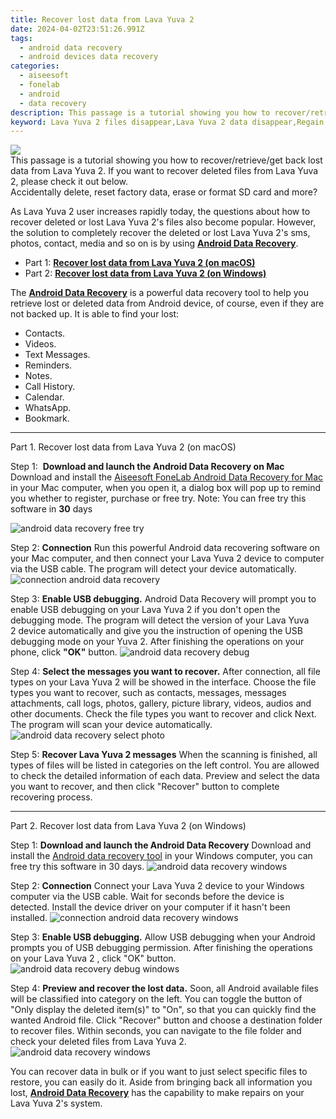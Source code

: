 ```yaml
---
title: Recover lost data from Lava Yuva 2
date: 2024-04-02T23:51:26.991Z
tags: 
  - android data recovery
  - android devices data recovery
categories: 
  - aiseesoft
  - fonelab
  - android
  - data recovery
description: This passage is a tutorial showing you how to recover/retrieve/get back lost data from Lava Yuva 2. If you want to recover deleted files from Lava Yuva 2, please check it out below.
keyword: Lava Yuva 2 files disappear,Lava Yuva 2 data disappear,Regain missing files on Lava Yuva 2,Lava Yuva 2 data lost,Lava Yuva 2 data retrieval,recover lost files from Lava Yuva 2,Lava Yuva 2 data disappeared,get back deleted data from Lava Yuva 2 android,how to refind deleted data from Lava Yuva 2,how to recover data in Lava Yuva 2,how do i recover data on Lava Yuva 2,how to recover data Lava Yuva 2
---
```


<img src="https://img0mobiles.techidaily.com/images/best-assets/devices/lava/lava-yuva-2/3.jpg" class="atpl-imgstyle"  />

<div class="atpl-content atpl-for-fonelab-android recover-data">

<div class="atpl-post-description-part-1">
This passage is a tutorial showing you how to recover/retrieve/get back lost data from Lava Yuva 2. If you want to recover deleted files from Lava Yuva 2, please check it out below.
</div>
<div class="atpl-post-device-model-description">

</div>




<div class="atpl-post-description-part-2">
<div class="tpl-content-sub-paragraph-question">
  Accidentally delete, reset factory data, erase or format SD card and more?
</div>
<div class="tpl-content-sub-paragraph-content">
  <p>
    As Lava Yuva 2 user increases rapidly today, the questions about how to recover deleted or lost Lava Yuva 2's files also become popular. However, the solution to completely recover the deleted or lost Lava Yuva 2's sms, photos, contact, media and so on is by using <a href="https://tools.techidaily.com/aiseesoft-android-data-recovery/" target="_blank" rel="noopener"><strong>Android Data Recovery</strong></a>.
  </p>
</div>
</div>


<ul>
  <li>Part 1: <strong><a href="#p1">Recover lost data from Lava Yuva 2 (on macOS)</a></strong></li>
  <li>Part 2: <strong><a href="#p2">Recover lost data from Lava Yuva 2 (on Windows)</a></strong></li>
</ul>


<div class="atpl-post-description-part-3">
<div class="tpl-content-sub-paragraph-normal">
  <p>
      The <a href="https://tools.techidaily.com/aiseesoft-android-data-recovery/" target="_blank" rel="noopener"><strong>Android Data Recovery</strong></a> is a powerful data recovery tool to help you retrieve lost or deleted data from Android device, of course, even if they are not backed up. It is able to find your lost:
  </p>
  <ul class="tpl-content-sub-paragraph-ul-style">
    <li>Contacts.</li>
    <li>Videos.</li>
    <li>Text Messages.</li>
    <li>Reminders.</li>
    <li>Notes.</li>
    <li>Call History.</li>
    <li>Calendar.</li>
    <li>WhatsApp.</li>
    <li>Bookmark.</li>
  </ul>
</div>
</div>


<!-- Part 1 -->
<a id="p1" name="p1" ></a><hr>

<div>
  <span class="atpl-step-part-style">Part 1. Recover lost data from Lava Yuva 2 (on macOS)</span>
</div>  

<span class="atpl-stepstyle-a"><span>Step 1: </span></span> <strong>Download and launch the Android Data Recovery on Mac</strong>
Download and install the <a href="https://tools.techidaily.com/aiseesoft-android-data-recovery-for-mac/" target="_blank" rel="noopener">Aiseesoft FoneLab Android Data Recovery for Mac</a> in your Mac computer, when you open it, a dialog box will pop up to remind you whether to register, purchase or free try.
Note: You can free try this software in <strong>30</strong> days

<img src="https://tools.techidaily.com/images/apps/aiseesoft/android-data-recovery/mac-free-try.png" class="atpl-imgstyle" alt="android data recovery free try" />

<span class="atpl-stepstyle-a"><span>Step 2: </span></span> <strong>Connection</strong>
Run this powerful Android data recovering software on your Mac computer, and then connect your Lava Yuva 2 device to computer via the USB cable. The program will detect your device automatically.
<img src="https://tools.techidaily.com/images/apps/aiseesoft/android-data-recovery/mac-connection-interface.jpg" class="atpl-imgstyle" alt="connection android data recovery" />

<span class="atpl-stepstyle-a"><span>Step 3: </span></span> <strong>Enable USB debugging.</strong>
Android Data Recovery will prompt you to enable USB debugging on your Lava Yuva 2  if you don't open the debugging mode. The program will detect the version of your Lava Yuva 2 device automatically and give you the instruction of opening the USB debugging mode on your Yuva 2. After finishing the operations on your phone, click <strong>"OK"</strong> button.
<img src="https://tools.techidaily.com/images/apps/aiseesoft/android-data-recovery/mac-android-usb-debug.jpg"  class="atpl-imgstyle" alt="android data recovery debug" />

<span class="atpl-stepstyle-a"><span>Step 4: </span></span> <strong>Select the messages you want to recover.</strong>
After connection, all file types on your Lava Yuva 2 will be showed in the interface. Choose the file types you want to recover, such as contacts, messages, messages attachments, call logs, photos, gallery, picture library, videos, audios and other documents. Check the file types you want to recover and click Next. The program will scan your device automatically.
<img src="https://tools.techidaily.com/images/apps/aiseesoft/android-data-recovery/mac-choose-type-photos.jpg" class="atpl-imgstyle" alt="android data recovery select photo" />

<span class="atpl-stepstyle-a"><span>Step 5: </span></span> <strong>Recover Lava Yuva 2 messages</strong>
When the scanning is finished, all types of files will be listed in categories on the left control. You are allowed to check the detailed information of each data. Preview and select the data you want to recover, and then click "Recover" button to complete recovering process.


<a id="p2" name="p2"></a><hr>

<!-- Part 2 -->
<div>
  <span class="atpl-step-part-style">Part 2. Recover lost data from Lava Yuva 2 (on Windows)</span>
</div>

<span class="atpl-stepstyle-a"><span>Step 1: </span></span> <strong>Download and launch the Android Data Recovery</strong>
Download and install the <a href="https://tools.techidaily.com/aiseesoft-android-data-recovery-for-win/" target="_blank" rel="noopener">Android data recovery tool</a> in your Windows computer, you can free try this software in 30 days.
<img src="https://tools.techidaily.com/images/apps/aiseesoft/android-data-recovery/win-start-interface.png"  class="atpl-imgstyle" alt="android data recovery windows" />

<span class="atpl-stepstyle-a"><span>Step 2: </span></span> <strong>Connection</strong>
Connect your Lava Yuva 2 device to your Windows computer via the USB cable. Wait for seconds before the device is detected. Install the device driver on your computer if it hasn't been installed.
<img src="https://tools.techidaily.com/images/apps/aiseesoft/android-data-recovery/win-connection-interface.png" class="atpl-imgstyle" alt="connection android data recovery windows" />

<span class="atpl-stepstyle-a"><span>Step 3: </span></span> <strong>Enable USB debugging.</strong>
Allow USB debugging when your Android prompts you of USB debugging permission. After finishing the operations on your Lava Yuva 2 , click "OK" button.
<img src="https://tools.techidaily.com/images/apps/aiseesoft/android-data-recovery/win-android-usb-debug.png" class="atpl-imgstyle" alt="android data recovery debug windows" />

<span class="atpl-stepstyle-a"><span>Step 4: </span></span> <strong>Preview and recover the lost data.</strong>
Soon, all Android available files will be classified into category on the left. You can toggle the button of "Only display the deleted item(s)" to "On", so that you can quickly find the wanted Android file. Click "Recover" button and choose a destination folder to recover files. Within seconds, you can navigate to the file folder and check your deleted files from Lava Yuva 2.
<img src="https://tools.techidaily.com/images/apps/aiseesoft/android-data-recovery/win-recover-photos.png" class="atpl-imgstyle" alt="android data recovery windows" />

<div class="atpl-post-description-part-4">
<div class="tpl-content-sub-paragraph-normal">
    <p>
        You can recover data in bulk or if you want to just select specific files to restore, you can easily do it. Aside from bringing back all information you lost, <a href="https://tools.techidaily.com/aiseesoft-android-data-recovery/" target="_blank" rel="noopener"><strong>Android Data Recovery</strong></a> has the capability to make repairs on your Lava Yuva 2's system.
    </p>
</div>
</div>


<ins class="adsbygoogle"
     style="display:block"
     data-ad-client="ca-pub-7571918770474297"
     data-ad-slot="8358498916"
     data-ad-format="auto"
     data-full-width-responsive="true"></ins>



</div>
